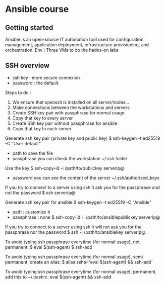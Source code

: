 # Ansible course

## Getting started
Ansible is an open-source IT automation tool used for configuration management, application deployment, infrastructure provisioning, and orchestration.
Env : Three VMs to do the hadns-on labs

## SSH overview
- ssh key : more secure connexion 
- password : the default 

Steps to do :
1. We ensure that openssh is installed on all server/nodes...
2. Make connections between the workstations and servers
3. Create SSH key pair with passphrase for normal usage
4. Copy that key to every server
5. Create SSh key pair without passphrase for ansible
6. Copy that key to each server

Generate ssh key pair (private key and public key)
$ ssh-keygen -t ed25519 -C "User default"
- path to save the file
- passphrase
you can check the workstation ~/.ssh folder

Use the key
$ ssh-copy-id -i /path/to/publickey serverip@
- password
you can see the content of the server ~/.ssh/authorized_keys

If you try to connect to a server using ssh it ask you for the passphrase and not the password
$ ssh serverip@

Generate ssh key pair for ansible
$ ssh-keygen -t ed25519 -C "Ansible"
- path : customize it
- passphrase : none
$ ssh-copy-id -i /path/to/ansiblepublickey serverip@

If you try to connect to a server using ssh it will not ask you for the passphrase nor the password
$ ssh -i /path/to/ansiblekey serverip@

To avoid typing ssh passphrase everytime (for normal usage), not permanent:
$ eval $(ssh-agent) 
$ ssh-add 

To avoid typing ssh passphrase everytime (for normal usage), semi permanent, create an alias:
$ alias ssha='eval $(ssh-agent) && ssh-add'

To avoid typing ssh passphrase everytime (for normal usage), permanent, add  this to ~/.bashrc:
eval $(ssh-agent) && ssh-add
